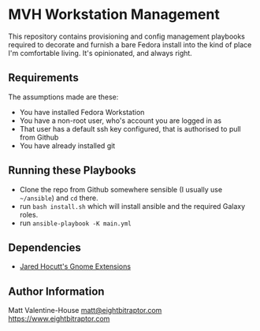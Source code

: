 MVH Workstation Management
=========

This repository contains provisioning and config management playbooks required
to decorate and furnish a bare Fedora install into the kind of place I'm
comfortable living. It's opinionated, and always right.

Requirements
------------

The assumptions made are these:

  * You have installed Fedora Workstation
  * You have a non-root user, who's account you are logged in as
  * That user has a default ssh key configured, that is authorised to pull from Github
  * You have already installed git

Running these Playbooks
--------------

* Clone the repo from Github somewhere sensible (I usually use `~/ansible`) and `cd` there.
* run `bash install.sh` which will install ansible and the required Galaxy roles.
* run `ansible-playbook -K main.yml`

Dependencies
------------

* [Jared Hocutt's Gnome Extensions](https://galaxy.ansible.com/jaredhocutt/gnome_extensions)

Author Information
------------------

Matt Valentine-House
matt@eightbitraptor.com
https://www.eightbitraptor.com
